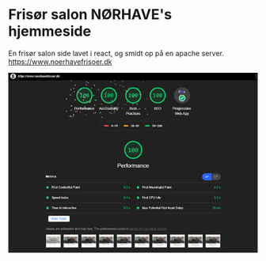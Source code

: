 # Frisør salon NØRHAVE's hjemmeside
En frisør salon side lavet i react, og smidt op på en apache server.
https://www.noerhavefrisoer.dk


![Image of audit score](https://raw.githubusercontent.com/clausjuul/noerhavefrisoer/master/google-audit.png)
